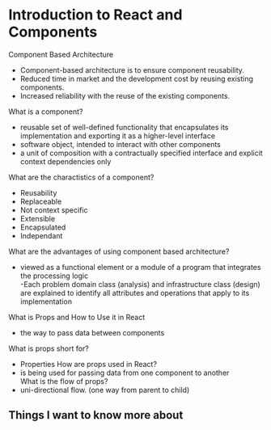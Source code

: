 # Introduction to React and Components  

Component Based Architecture  
- Component-based architecture is to ensure component reusability.
- Reduced time in market and the development cost by reusing existing components.  
- Increased reliability with the reuse of the existing components.

What is a component? 
-  reusable set of well-defined functionality that encapsulates its implementation and exporting it as a higher-level interface  
- software object, intended to interact with other components
- a unit of composition with a contractually specified interface and explicit context dependencies only 

What are the charactistics of a component? 
- Reusability
- Replaceable
- Not context specific
- Extensible
- Encapsulated
- Independant  

What are the advantages of using component based architecture? 
-    viewed as a functional element or a module of a program that integrates the processing logic  
-Each problem domain class (analysis) and infrastructure class (design) are explained to identify all attributes and operations that apply to its implementation


What is Props and How to Use it in React  
- the way to pass data between components

What is props short for?  
- Properties
How are props used in React? 
- is being used for passing data from one component to another  
What is the flow of props? 
-  uni-directional flow. (one way from parent to child)

## Things I want to know more about


